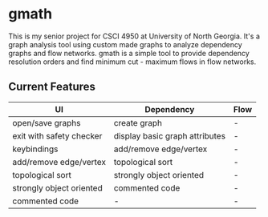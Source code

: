 # gmath
This is my senior project for CSCI 4950 at University of North Georgia.
It's a graph analysis tool using custom made graphs to analyze dependency graphs and flow networks.
gmath is a simple tool to provide dependency resolution orders and find minimum cut - maximum flows in flow networks.

## Current Features
| UI | Dependency | Flow |
| - | - | - |
| open/save graphs | create graph | - |
| exit with safety checker | display basic graph attributes | - |
| keybindings | add/remove edge/vertex | - |
| add/remove edge/vertex | topological sort | - |
| topological sort | strongly object oriented | - |
| strongly object oriented | commented code | - |
| commented code | - | - |


